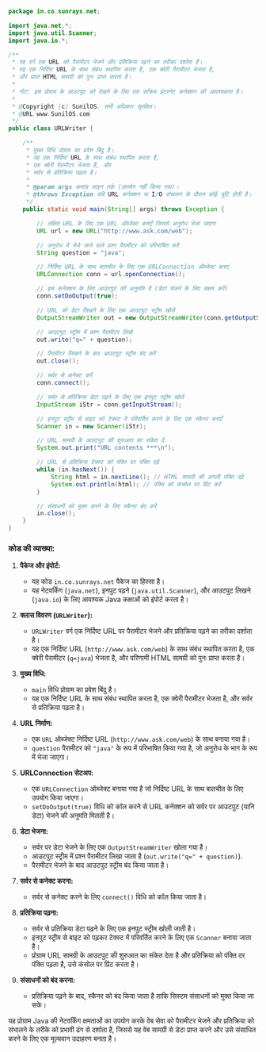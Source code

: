 ```java
package in.co.sunrays.net;

import java.net.*;
import java.util.Scanner;
import java.io.*;

/**
 * यह वर्ग एक URL को पैरामीटर भेजने और प्रतिक्रिया पढ़ने का तरीका दर्शाता है।
 * यह एक निर्दिष्ट URL के साथ संबंध स्थापित करता है, एक क्वेरी पैरामीटर भेजता है,
 * और प्राप्त HTML सामग्री को पुनः प्राप्त करता है।
 * 
 * नोट: इस प्रोग्राम के आउटपुट को देखने के लिए एक सक्रिय इंटरनेट कनेक्शन की आवश्यकता है।
 * 
 * @Copyright (c) SunilOS. सभी अधिकार सुरक्षित।
 * @URL www.SunilOS.com
 */
public class URLWriter {

    /**
     * मुख्य विधि प्रोग्राम का प्रवेश बिंदु है।
     * यह एक निर्दिष्ट URL के साथ संबंध स्थापित करता है, 
     * एक क्वेरी पैरामीटर भेजता है, और 
     * सर्वर से प्रतिक्रिया पढ़ता है।
     * 
     * @param args कमांड लाइन तर्क (उपयोग नहीं किया गया)।
     * @throws Exception यदि URL कनेक्शन या I/O संचालन के दौरान कोई त्रुटि होती है।
     */
    public static void main(String[] args) throws Exception {

        // लक्षित URL के लिए एक URL ऑब्जेक्ट बनाएँ जिससे अनुरोध भेजा जाएगा
        URL url = new URL("http://www.ask.com/web");

        // अनुरोध में भेजे जाने वाले प्रश्न पैरामीटर को परिभाषित करें
        String question = "java";

        // निर्दिष्ट URL के साथ बातचीत के लिए एक URLConnection ऑब्जेक्ट बनाएं
        URLConnection conn = url.openConnection();

        // इस कनेक्शन के लिए आउटपुट की अनुमति दें (डेटा भेजने के लिए सक्षम करें)
        conn.setDoOutput(true);

        // URL को डेटा लिखने के लिए एक आउटपुट स्ट्रीम खोलें
        OutputStreamWriter out = new OutputStreamWriter(conn.getOutputStream());

        // आउटपुट स्ट्रीम में प्रश्न पैरामीटर लिखें
        out.write("q=" + question);

        // पैरामीटर लिखने के बाद आउटपुट स्ट्रीम बंद करें
        out.close();

        // सर्वर से कनेक्ट करें
        conn.connect();

        // सर्वर से प्रतिक्रिया डेटा पढ़ने के लिए एक इनपुट स्ट्रीम खोलें
        InputStream iStr = conn.getInputStream();

        // इनपुट स्ट्रीम से बाइट को टेक्स्ट में परिवर्तित करने के लिए एक स्कैनर बनाएँ
        Scanner in = new Scanner(iStr);

        // URL सामग्री के आउटपुट की शुरुआत का संकेत दें
        System.out.print("URL contents ***\n");

        // URL से प्रतिक्रिया टेक्स्ट को पंक्ति दर पंक्ति पढ़ें
        while (in.hasNext()) {
            String html = in.nextLine(); // HTML सामग्री की अगली पंक्ति पढ़ें
            System.out.println(html); // पंक्ति को कंसोल पर प्रिंट करें
        }

        // संसाधनों को मुक्त करने के लिए स्कैनर बंद करें
        in.close();
    }
}
```

### कोड की व्याख्या:

1. **पैकेज और इंपोर्ट:**
   - यह कोड `in.co.sunrays.net` पैकेज का हिस्सा है।
   - यह नेटवर्किंग (`java.net`), इनपुट पढ़ने (`java.util.Scanner`), और आउटपुट लिखने (`java.io`) के लिए आवश्यक Java कक्षाओं को इंपोर्ट करता है।

2. **क्लास विवरण (`URLWriter`):**
   - `URLWriter` वर्ग एक निर्दिष्ट URL पर पैरामीटर भेजने और प्रतिक्रिया पढ़ने का तरीका दर्शाता है।
   - यह एक निर्दिष्ट URL (`http://www.ask.com/web`) के साथ संबंध स्थापित करता है, एक क्वेरी पैरामीटर (`q=java`) भेजता है, और परिणामी HTML सामग्री को पुनः प्राप्त करता है।

3. **मुख्य विधि:**
   - `main` विधि प्रोग्राम का प्रवेश बिंदु है।
   - यह एक निर्दिष्ट URL के साथ संबंध स्थापित करता है, एक क्वेरी पैरामीटर भेजता है, और सर्वर से प्रतिक्रिया पढ़ता है।

4. **URL निर्माण:**
   - एक `URL` ऑब्जेक्ट निर्दिष्ट URL (`http://www.ask.com/web`) के साथ बनाया गया है।
   - `question` पैरामीटर को `"java"` के रूप में परिभाषित किया गया है, जो अनुरोध के भाग के रूप में भेजा जाएगा।

5. **URLConnection सेटअप:**
   - एक `URLConnection` ऑब्जेक्ट बनाया गया है जो निर्दिष्ट URL के साथ बातचीत के लिए उपयोग किया जाएगा।
   - `setDoOutput(true)` विधि को कॉल करने से URL कनेक्शन को सर्वर पर आउटपुट (यानि डेटा) भेजने की अनुमति मिलती है।

6. **डेटा भेजना:**
   - सर्वर पर डेटा भेजने के लिए एक `OutputStreamWriter` खोला गया है।
   - आउटपुट स्ट्रीम में प्रश्न पैरामीटर लिखा जाता है (`out.write("q=" + question)`).
   - पैरामीटर भेजने के बाद आउटपुट स्ट्रीम बंद किया जाता है।

7. **सर्वर से कनेक्ट करना:**
   - सर्वर से कनेक्ट करने के लिए `connect()` विधि को कॉल किया जाता है।

8. **प्रतिक्रिया पढ़ना:**
   - सर्वर से प्रतिक्रिया डेटा पढ़ने के लिए एक इनपुट स्ट्रीम खोली जाती है।
   - इनपुट स्ट्रीम से बाइट को पढ़कर टेक्स्ट में परिवर्तित करने के लिए एक `Scanner` बनाया जाता है।
   - प्रोग्राम URL सामग्री के आउटपुट की शुरुआत का संकेत देता है और प्रतिक्रिया को पंक्ति दर पंक्ति पढ़ता है, उसे कंसोल पर प्रिंट करता है।

9. **संसाधनों को बंद करना:**
   - प्रतिक्रिया पढ़ने के बाद, स्कैनर को बंद किया जाता है ताकि सिस्टम संसाधनों को मुक्त किया जा सके।

यह प्रोग्राम Java की नेटवर्किंग क्षमताओं का उपयोग करके वेब सेवा को पैरामीटर भेजने और प्रतिक्रिया को संभालने के तरीके को प्रभावी ढंग से दर्शाता है, जिससे यह वेब सामग्री से डेटा प्राप्त करने और उसे संसाधित करने के लिए एक मूल्यवान उदाहरण बनता है।
